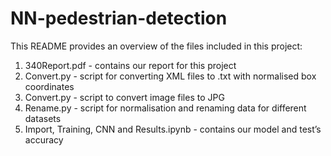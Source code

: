 # NN-pedestrian-detection

This README provides an overview of the files included in this project:

1. 340Report.pdf - contains our report for this project
2. Convert.py - script for converting XML files to .txt with normalised box coordinates
3. Convert.py - script to convert image files to JPG
4. Rename.py - script for normalisation and renaming data for different datasets
5. Import, Training, CNN and Results.ipynb - contains our model and test’s accuracy

